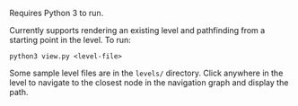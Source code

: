 Requires Python 3 to run.

Currently supports rendering an existing level and pathfinding from a starting point in the level.
To run:
```
python3 view.py <level-file>
```
Some sample level files are in the `levels/` directory.
Click anywhere in the level to navigate to the closest node in the navigation graph and display the path.
